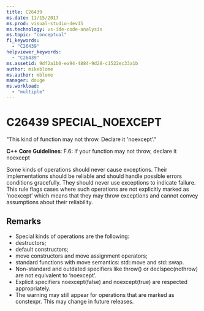 ```yaml
---
title: C26439
ms.date: 11/15/2017
ms.prod: visual-studio-dev15
ms.technology: vs-ide-code-analysis
ms.topic: "conceptual"
f1_keywords:
  - "C26439"
helpviewer_keywords:
  - "C26439"
ms.assetid: 9df2a1b0-ea94-4884-9d28-c1522ec33a1b
author: mikeblome
ms.author: mblome
manager: douge
ms.workload:
  - "multiple"
---
```

# C26439 SPECIAL_NOEXCEPT
"This kind of function may not throw. Declare it 'noexcept'."

**C++ Core Guidelines**:
F.6: If your function may not throw, declare it noexcept

Some kinds of operations should never cause exceptions. Their implementations should be reliable and should handle possible errors conditions gracefully. They should never use exceptions to indicate failure. This rule flags cases where such operations are not explicitly marked as ‘noexcept’ which means that they may throw exceptions and cannot convey assumptions about their reliability.

## Remarks
 -  Special kinds of operations are the following:
-  destructors;
-  default constructors;
-  move constructors and move assignment operators;
-  standard functions with move semantics: std::move and std::swap.
-  Non-standard and outdated specifiers like throw() or declspec(nothrow) are not equivalent to ‘noexcept’.
-  Explicit specifiers noexcept(false) and noexcept(true) are respected appropriately.
-  The warning may still appear for operations that are marked as constexpr. This may change in future releases.
